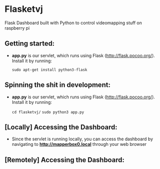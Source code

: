 # Flasketvj
Flask Dashboard built with Python to control videomapping stuff on raspberry pi

## Getting started: ##
* **app.py** is our servlet, which runs using Flask (http://flask.pocoo.org/). Install it by running: 

  `sudo apt-get install python3-flask`

## Spinning the shit in development: ##
* **app.py** is our servlet, which runs using Flask (http://flask.pocoo.org/). Install it by running: 

  `cd flasketvj/`
  `sudo python3 app.py`

<!-- ## Starting the servlet: ##
* change to the **rpi-status-monitor** directory
* From the command line:

  `sudo python3 app.py`
* My servlet is running through crontab on my raspberry pi. It runs the program every time the rpi restarts.
  For info on how to set up crontab, follow this link: https://www.raspberrypi.org/documentation/linux/usage/cron.md
  
  `@reboot sudo python3 rpi-status-monitor/app.py &` -->
  
## [Locally] Accessing the Dashboard: ##
* Since the servlet is running locally, you can access the dashboard by navigating to **http://mapperbox0.local** through your web browser

## [Remotely] Accessing the Dashboard: ##
